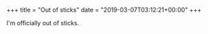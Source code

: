 +++
title = "Out of sticks"
date = "2019-03-07T03:12:21+00:00"
+++

I'm officially out of sticks.
			